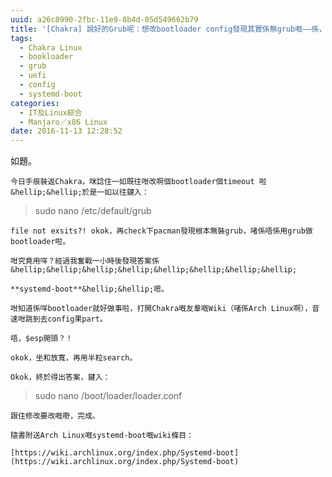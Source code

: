 ```yaml
---
uuid: a26c8990-2fbc-11e9-8b4d-05d549662b79
title: '[Chakra] 說好的Grub呢：想改bootloader config發現其實係無grub嘅——係，UEFI係用systemd-boot架'
tags:
  - Chakra Linux
  - bookloader
  - grub
  - uefi
  - config
  - systemd-boot
categories:
  - IT及Linux綜合
  - Manjaro／x86 Linux
date: 2016-11-13 12:28:52
---
```


如題。

	今日手痕裝返Chakra，咪諗住一如既往咁改啊個bootloader個timeout 啦&hellip;&hellip;於是一如以往鍵入：

> sudo nano&nbsp;/etc/default/grub

	file not exsits?! okok，再check下pacman發現根本無裝grub，啫係唔係用grub做bootloader啦。

	咁究竟用咩？經過我奮戰一小時後發現答案係&hellip;&hellip;&hellip;&hellip;&hellip;&hellip;&hellip;&hellip;

	**systemd-boot**&hellip;&hellip;嗯。

	咁知道係咩bootloader就好做事啦，打開Chakra嘅友羣嘅Wiki（啫係Arch Linux啊），音速咁跳到去config果part。

	唔，$esp開頭？！

	okok，坐和放寬，再用半粒search。

	Okok，終於得出答案，鍵入：

> sudo nano /boot/loader/loader.conf

	跟住修改要改嘅嘢，完成。

	隨書附送Arch Linux嘅systemd-boot嘅wiki條目：

	[https://wiki.archlinux.org/index.php/Systemd-boot](https://wiki.archlinux.org/index.php/Systemd-boot)
